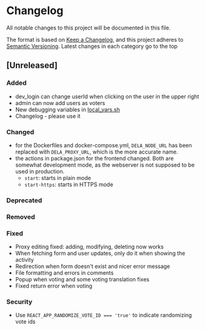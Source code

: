# Changelog

All notable changes to this project will be documented in this file.

The format is based on [Keep a Changelog](https://keepachangelog.com/en/1.0.0/),
and this project adheres to [Semantic Versioning](https://semver.org/spec/v2.0.0.html).
Latest changes in each category go to the top

## [Unreleased]

### Added
- dev_login can change userId when clicking on the user in the upper right
- admin can now add users as voters
- New debugging variables in [local_vars.sh](./scripts/local_vars.sh)
- Changelog - please use it

### Changed
- for the Dockerfiles and docker-compose.yml, `DELA_NODE_URL` has been replaced with `DELA_PROXY_URL`,
 which is the more accurate name.
- the actions in package.json for the frontend changed. Both are somewhat development mode,
 as the webserver is not supposed to be used in production. 
  - `start`: starts in plain mode 
  - `start-https`: starts in HTTPS mode

### Deprecated
### Removed
### Fixed
- Proxy editing fixed: adding, modifying, deleting now works 
- When fetching form and user updates, only do it when showing the activity
- Redirection when form doesn't exist and nicer error message
- File formatting and errors in comments
- Popup when voting and some voting translation fixes
- Fixed return error when voting

### Security
- Use `REACT_APP_RANDOMIZE_VOTE_ID === 'true'` to indicate randomizing vote ids
